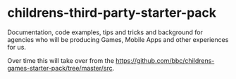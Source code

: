 # childrens-third-party-starter-pack
Documentation, code examples, tips and tricks and background for agencies who will be producing Games, Mobile Apps and other experiences for us.

Over time this will take over from the https://github.com/bbc/childrens-games-starter-pack/tree/master/src.

